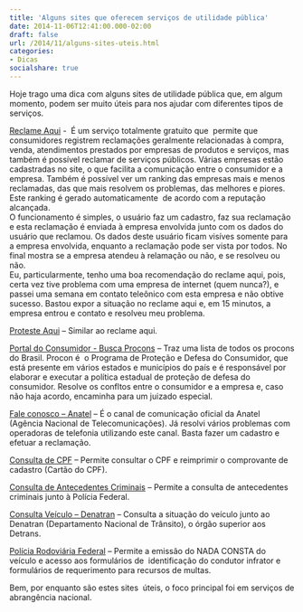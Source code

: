 ```yaml
---
title: 'Alguns sites que oferecem serviços de utilidade pública'
date: 2014-11-06T12:41:00.000-02:00
draft: false
url: /2014/11/alguns-sites-uteis.html
categories: 
- Dicas
socialshare: true
---
```


Hoje trago uma dica com alguns sites de utilidade pública que, em algum momento, podem ser muito úteis para nos ajudar com diferentes tipos de serviços.

<!--more-->  

[Reclame Aqui](http://www.reclameaqui.com.br/) -  É um serviço totalmente gratuito que  permite que consumidores registrem reclamações geralmente relacionadas à compra, venda, atendimentos prestados por empresas de produtos e serviços, mas também é possível reclamar de serviços públicos. Várias empresas estão cadastradas no site, o que facilita a comunicação entre o consumidor e a empresa. Também é possível ver um ranking das empresas mais e menos reclamadas, das que mais resolvem os problemas, das melhores e piores. Este ranking é gerado automaticamente  de acordo com a reputação alcançada.  
O funcionamento é simples, o usuário faz um cadastro, faz sua reclamação e esta reclamação é enviada à empresa envolvida junto com os dados do usuário que reclamou. Os dados deste usuário ficam visíves somente para a empresa envolvida, enquanto a reclamação pode ser vista por todos. No final mostra se a empresa atendeu à relamação ou não, e se resolveu ou não.  
Eu, particularmente, tenho uma boa recomendação do reclame aqui, pois, certa vez tive problema com uma empresa de internet (quem nunca?), e passei uma semana em contato teleônico com esta empresa e não obtive sucesso. Bastou expor a situação no reclame aqui e, em 15 minutos, a empresa entrou e contato e resolveu meu problema.

[Proteste Aqui](http://protesteaqui.com.br/) – Similar ao reclame aqui.

[Portal do Consumidor - Busca Procons](http://www.portaldoconsumidor.gov.br/procon.asp) – Traz uma lista de todos os procons do Brasil. Procon é  o Programa de Proteção e Defesa do Consumidor, que  está presente em vários estados e municípios do país e é responsável por elaborar e executar a política estadual de proteção de defesa do consumidor. Resolve os confltos entre o consumidor e a empresa e, caso não haja acordo, encaminha para um juizado especial.

[Fale conosco – Anatel](https://sistemas.anatel.gov.br/sis/LoginInternet.asp?codSistema=649&Pagina=http%3A%2F%2Ffocus.anatel.gov.br%2Ffocus%2Ffaleconosco%2Fatendimento.asp%3F) – É o canal de comunicação oficial da Anatel (Agência Nacional de Telecomunicações). Já resolvi vários problemas com operadoras de telefonia utilizando este canal. Basta fazer um cadastro e efetuar a reclamação.

[Consulta de CPF](http://www.receita.fazenda.gov.br/aplicacoes/atcta/cpf/consultapublica.asp) – Permite consultar o CPF e reimprimir o comprovante de cadastro (Cartão do CPF).

[Consulta de Antecedentes Criminais](http://www.dpf.gov.br/servicos/antecedentes-criminais) – Permite a consulta de antecedentes criminais junto à Polícia Federal.

[Consulta Veículo – Denatran](https://denatran.serpro.gov.br/Veiculo_Consulta.asp) – Consulta a situação do veículo junto ao Denatran (Departamento Nacional de Trânsito), o órgão superior aos Detrans.

[Polícia Rodoviária Federal](https://www.prf.gov.br/PortalInternet/index.faces) – Permite a emissão do NADA CONSTA do veículo e acesso aos formulários de  identificação do condutor infrator e formulários de requerimento para recursos de multas.

Bem, por enquanto são estes sites  úteis, o foco principal foi em serviços de abrangência nacional.
